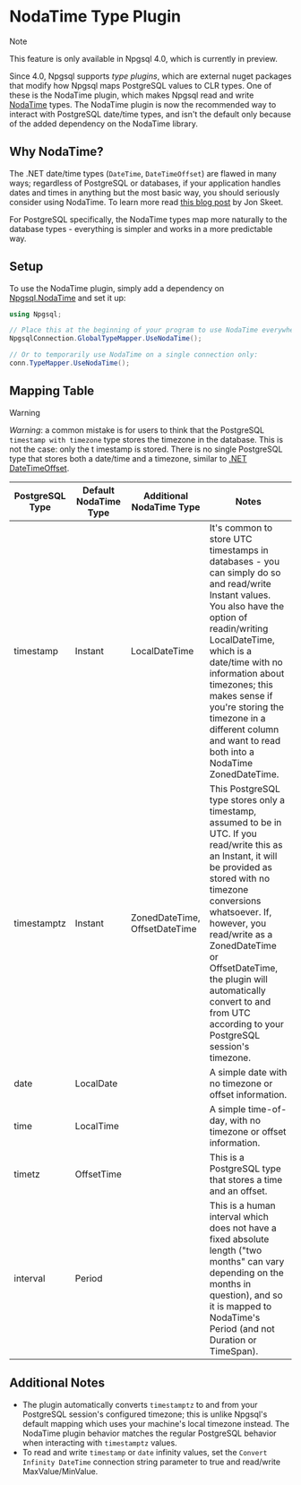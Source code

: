 # NodaTime Type Plugin

> [!NOTE] 
> This feature is only available in Npgsql 4.0, which is currently in preview. 

Since 4.0, Npgsql supports *type plugins*, which are external nuget packages that modify how Npgsql maps PostgreSQL values to CLR types. One of these is the NodaTime plugin, which makes Npgsql read and write [NodaTime](http://nodatime.org) types. The NodaTime plugin is now the recommended way to interact with PostgreSQL date/time types, and isn't the default only because of the added dependency on the NodaTime library.

## Why NodaTime?

The .NET date/time types (`DateTime`, `DateTimeOffset`) are flawed in many ways; regardless of PostgreSQL or databases, if your application handles dates and times in anything but the most basic way, you should seriously consider using NodaTime. To learn more read [this blog post](http://blog.nodatime.org/2011/08/what-wrong-with-datetime-anyway.html) by Jon Skeet.

For PostgreSQL specifically, the NodaTime types map more naturally to the database types - everything is simpler and works in a more predictable way.

## Setup

To use the NodaTime plugin, simply add a dependency on [Npgsql.NodaTime](https://www.nuget.org/packages/Npgsql.NodaTime) and set it up:

```c#
using Npgsql;

// Place this at the beginning of your program to use NodaTime everywhere (recommended)
NpgsqlConnection.GlobalTypeMapper.UseNodaTime();

// Or to temporarily use NodaTime on a single connection only:
conn.TypeMapper.UseNodaTime();
```

## Mapping Table

> [!Warning]
> *Warning*: a common mistake is for users to think that the PostgreSQL `timestamp with timezone` type stores the timezone in the database. This is not the case: only the t
imestamp is stored. There is no single PostgreSQL type that stores both a date/time and a timezone, similar to [.NET DateTimeOffset](https://msdn.microsoft.com/en-us/library/system.datetimeoffset(v=vs.110).aspx).

PostgreSQL Type | Default NodaTime Type | Additional NodaTime Type      | Notes
----------------|-----------------------|-------------------------------|-------
timestamp       | Instant               | LocalDateTime                 | It's common to store UTC timestamps in databases - you can simply do so and read/write Instant values. You also have the option of readin/writing LocalDateTime, which is a date/time with no information about timezones; this makes sense if you're storing the timezone in a different column and want to read both into a NodaTime ZonedDateTime.
timestamptz     | Instant               | ZonedDateTime, OffsetDateTime | This PostgreSQL type stores only a timestamp, assumed to be in UTC. If you read/write this as an Instant, it will be provided as stored with no timezone conversions whatsoever. If, however, you read/write as a ZonedDateTime or OffsetDateTime, the plugin will automatically convert to and from UTC according to your PostgreSQL session's timezone.
date            | LocalDate             |                               | A simple date with no timezone or offset information.
time            | LocalTime             |                               | A simple time-of-day, with no timezone or offset information.
timetz          | OffsetTime            |                               | This is a PostgreSQL type that stores a time and an offset.
interval        | Period                |                               | This is a human interval which does not have a fixed absolute length ("two months" can vary depending on the months in question), and so it is mapped to NodaTime's Period (and not Duration or TimeSpan).

## Additional Notes

* The plugin automatically converts `timestamptz` to and from your PostgreSQL session's configured timezone; this is unlike Npgsql's default mapping which uses your machine's local timezone instead. The NodaTime plugin behavior matches the regular PostgreSQL behavior when interacting with `timestamptz` values.
* To read and write `timestamp` or `date` infinity values, set the `Convert Infinity DateTime` connection string parameter to true and read/write MaxValue/MinValue.
